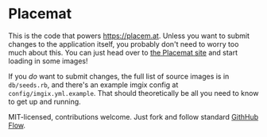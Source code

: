 # Placemat

This is the code that powers https://placem.at. Unless you want to submit changes to the application itself, you probably don't need to worry too much about this. You can just head over to [the Placemat site](https://placem.at) and start loading in some images!

If you _do_ want to submit changes, the full list of source images is in `db/seeds.rb`, and there's an example imgix config at `config/imgix.yml.example`. That should theoretically be all you need to know to get up and running.

MIT-licensed, contributions welcome. Just fork and follow standard [GithHub Flow](https://guides.github.com/introduction/flow/).

